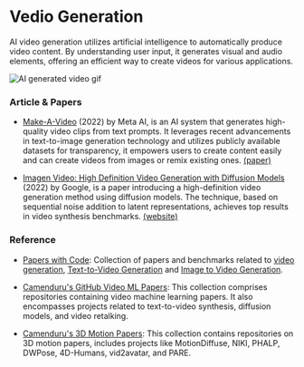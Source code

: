 # Vedio Generation

AI video generation utilizes artificial intelligence to automatically produce video content. By understanding user input, it generates visual and audio elements, offering an efficient way to create videos for various applications.

<img src="/assets/images/gif/aiVedio.gif" alt="AI generated video gif"/>

### Article & Papers

- [Make-A-Video](https://makeavideo.studio/) (2022) by Meta AI, is an AI system that generates high-quality video clips from text prompts. It leverages recent advancements in text-to-image generation technology and utilizes publicly available datasets for transparency, it empowers users to create content easily and can create videos from images or remix existing ones. [(paper)](https://arxiv.org/abs/2209.14792)

- [Imagen Video: High Definition Video Generation with Diffusion Models](https://arxiv.org/abs/2210.02303) (2022) by Google, is a paper introducing a high-definition video generation method using diffusion models. The technique, based on sequential noise addition to latent representations, achieves top results in video synthesis benchmarks. [(website)](https://imagen.research.google/video/)

### Reference

- [Papers with Code](https://paperswithcode.com/): Collection of papers and benchmarks related to [video generation](https://paperswithcode.com/task/video-generation), [Text-to-Video Generation](https://paperswithcode.com/task/text-to-video-generation) and [Image to Video Generation](https://paperswithcode.com/task/image-to-video).

- [Camenduru's GitHub Video ML Papers](https://github.com/camenduru#-video-ml-papers): This collection comprises repositories containing video machine learning papers. It also encompasses projects related to text-to-video synthesis, diffusion models, and video retalking.

- [Camenduru's 3D Motion Papers](https://github.com/camenduru#-3d-motion-papers): This collection contains repositories on 3D motion papers, includes projects like MotionDiffuse, NIKI, PHALP, DWPose, 4D-Humans, vid2avatar, and PARE.
